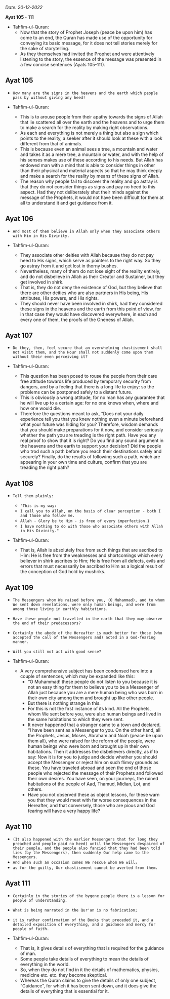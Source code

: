 *Date: 20-12-2022*

**Ayat 105 - 111**

- Tahfim-ul-Quran:
  - Now that the story of Prophet Joseph (peace be upon him) has come to an end, the Quran has made use of the opportunity for conveying its basic message, for it does not tell stories merely for the sake of storytelling.
  - As they themselves had invited the Prophet and were attentively listening to the story, the essence of the message was presented in a few concise sentences (Ayats 105-111).

## Ayat 105

- `How many are the signs in the heavens and the earth which people pass by without giving any heed!`

- Tahfim-ul-Quran:
  - This is to arouse people from their apathy towards the signs of Allah that lie scattered all over the earth and the heavens and to urge them to make a search for the reality by making right observations.
  - As each and everything is not merely a thing but also a sign which points to the reality, a seeker after it should look at these with a look different from that of animals.
  - This is because even an animal sees a tree, a mountain and water and takes it as a mere tree, a mountain or water, and with the help of his senses makes use of these according to his needs. But Allah has endowed man with a mind that is able to consider things in other than their physical and material aspects so that he may think deeply and make a search for the reality by means of these signs of Allah.
  - The reason why people fail to discover the reality and go astray is that they do not consider things as signs and pay no heed to this aspect. Had they not deliberately shut their minds against the message of the Prophets, it would not have been difficult for them at all to understand it and get guidance from it.

## Ayat 106

- `And most of them believe in Allah only when they associate others with Him in His Divinity.`

- Tahfim-ul-Quran:
  - They associate other deities with Allah because they do not pay heed to His signs, which serve as pointers to the right way. So they go astray from it and get lost in thorny bushes.
  - Nevertheless, many of them do not lose sight of the reality entirely, and do not disbelieve in Allah as their Creator and Sustainer, but they get involved in shirk. 
  - That is, they do not deny the existence of God, but they believe that there are other deities who are also partners in His being, His attributes, His powers, and His rights. 
  - They should never have been involved in shirk, had they considered these signs in the heavens and the earth from this point of view, for in that case they would have discovered everywhere, in each and every one of them, the proofs of the Oneness of Allah.

## Ayat 107

- `Do they, then, feel secure that an overwhelming chastisement shall not visit them, and the Hour shall not suddenly come upon them without their even perceiving it?`

- Tahfim-ul-Quran:
  - This question has been posed to rouse the people from their care free attitude towards life produced by temporary security from dangers, and by a feeling that there is a long life to enjoy: so the problems can be postponed safely to a distant future. 
  - This is obviously a wrong attitude, for no man has any guarantee that he will live up to a certain age: for no one knows when, where and how one would die.
  - Therefore the questions meant to ask, “Does not your daily experience tell you that you knew nothing even a minute beforehand what your future was hiding for you? Therefore, wisdom demands that you should make preparations for it now, and consider seriously whether the path you are treading is the right path. Have you any real proof to show that it is right? Do you find any sound argument in the heavens and the earth to support your decision? Did the people who trod such a path before you reach their destinations safely and securely? Finally, do the results of following such a path, which are appearing in your own time and culture, confirm that you are treading the right path?

## Ayat 108

- `Tell them plainly:`
  - `"This is my way:`
  - `I call you to Allah, on the basis of clear perception - both I and those who follow me.`
  - `Allah - Glory be to Him - is free of every imperfection.1`
  - `I have nothing to do with those who associate others with Allah in His Divinity."`

- Tahfim-ul-Quran:
  - That is, Allah is absolutely free from such things that are ascribed to Him: He is free from the weaknesses and shortcomings which every believer in shirk ascribes to Him; He is free from all defects, evils and errors that must necessarily be ascribed to Him as a logical result of the conception of God hold by mushriks.

## Ayat 109

- `The Messengers whom We raised before you, (O Muhammad), and to whom We sent down revelations, were only human beings, and were from among those living in earthly habitations.`
- `Have these people not travelled in the earth that they may observe the end of their predecessors?`
- `Certainly the abode of the Hereafter is much better for those (who accepted the call of the Messengers and) acted in a God-fearing manner.`
- `Will you still not act with good sense?`

- Tahfim-ul-Quran:
  - A very comprehensive subject has been condensed here into a couple of sentences, which may be expanded like this:
    - “O Muhammad! these people do not listen to you because it is not an easy thing for them to believe you to be a Messenger of Allah just because you are a mere human being who was born in their own city among them and brought up like other people.
    - But there is nothing strange in this.
    - For this is not the first instance of its kind. All the Prophets, whom We sent before you, were also human beings and lived in the same habitations to which they were sent.
    - It never happened that a stranger came to a town and declared, “I have been sent as a Messenger to you. On the other hand, all the Prophets, Jesus, Moses, Abraham and Noah (peace be upon them all), who were raised for the reform of the people, were human beings who were born and brought up in their own habitations. Then it addresses the disbelievers directly, as if to say: Now it is for you to judge and decide whether you should accept the Messenger or reject him on such flimsy grounds as these. You have traveled abroad and seen the end of those people who rejected the message of their Prophets and followed their own desires. You have seen, on your journeys, the ruined habitations of the people of Aad, Thamud, Midian, Lot, and others.
    - Have you not observed these as object lessons, for these warn you that they would meet with far worse consequences in the Hereafter, and that conversely, those who are pious and God fearing will have a very happy life?

## Ayat 110

- `(It also happened with the earlier Messengers that for long they preached and people paid no heed) until the Messengers despaired of their people, and the people also fancied that they had been told lies (by the Messengers), then suddenly Our help came to the Messengers.`
- `And when such an occasion comes We rescue whom We will;`
- `as for the guilty, Our chastisement cannot be averted from them.`

## Ayat 111

- `Certainly in the stories of the bygone people there is a lesson for people of understanding.`
- `What is being narrated in the Qur'an is no fabrication;`
- `it is rather confirmation of the Books that preceded it, and a detailed exposition of everything, and a guidance and mercy for people of faith.`
  

- Tahfim-ul-Quran:
  - That is, it gives details of everything that is required for the guidance of man. 
  - Some people take details of everything to mean the details of everything in the world.
  - So, when they do not find in it the details of mathematics, physics, medicine etc. etc. they become skeptical.
  - Whereas the Quran claims to give the details of only one subject, “Guidance”, for which it has been sent down, and it does give the details of everything that is essential for it.